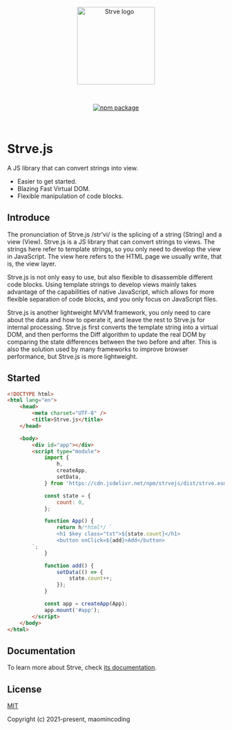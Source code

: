 <p align="center">
  <a href="https://github.com/maomincoding/strve" target="_blank" rel="noopener noreferrer">
    <img width="180" src="https://maomincoding.github.io/strvejs-doc/logo.png" alt="Strve logo">
  </a>
</p>
<br/>
<p align="center">
  <a href="https://npmjs.com/package/strvejs"><img src="https://badgen.net/npm/v/strvejs" alt="npm package"></a>
</p>
<br/>

# Strve.js

A JS library that can convert strings into view.

- Easier to get started.
- Blazing Fast Virtual DOM.
- Flexible manipulation of code blocks.

## Introduce

The pronunciation of Strve.js /str'vi/ is the splicing of a string (String) and a view (View). Strve.js is a JS library that can convert strings to views. The strings here refer to template strings, so you only need to develop the view in JavaScript. The view here refers to the HTML page we usually write, that is, the view layer.

Strve.js is not only easy to use, but also flexible to disassemble different code blocks. Using template strings to develop views mainly takes advantage of the capabilities of native JavaScript, which allows for more flexible separation of code blocks, and you only focus on JavaScript files.

Strve.js is another lightweight MVVM framework, you only need to care about the data and how to operate it, and leave the rest to Strve.js for internal processing. Strve.js first converts the template string into a virtual DOM, and then performs the Diff algorithm to update the real DOM by comparing the state differences between the two before and after. This is also the solution used by many frameworks to improve browser performance, but Strve.js is more lightweight.

## Started

```html
<!DOCTYPE html>
<html lang="en">
	<head>
		<meta charset="UTF-8" />
		<title>Strve.js</title>
	</head>

	<body>
		<div id="app"></div>
		<script type="module">
			import {
				h,
				createApp,
				setData,
			} from 'https://cdn.jsdelivr.net/npm/strvejs/dist/strve.esm.min.js';

			const state = {
				count: 0,
			};

			function App() {
				return h/*html*/ `
                <h1 $key class="txt">${state.count}</h1>
                <button onClick=${add}>Add</button> 
        `;
			}

			function add() {
				setData(() => {
					state.count++;
				});
			}

			const app = createApp(App);
			app.mount('#app');
		</script>
	</body>
</html>
```

## Documentation

To learn more about Strve, check [its documentation](https://maomincoding.github.io/strvejs-doc/).

## License

[MIT](http://opensource.org/licenses/MIT)

Copyright (c) 2021-present, maomincoding
